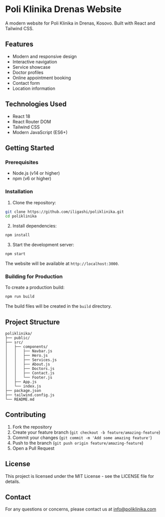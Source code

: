 # Poli Klinika Drenas Website

A modern website for Poli Klinika in Drenas, Kosovo. Built with React and Tailwind CSS.

## Features

- Modern and responsive design
- Interactive navigation
- Service showcase
- Doctor profiles
- Online appointment booking
- Contact form
- Location information

## Technologies Used

- React 18
- React Router DOM
- Tailwind CSS
- Modern JavaScript (ES6+)

## Getting Started

### Prerequisites

- Node.js (v14 or higher)
- npm (v6 or higher)

### Installation

1. Clone the repository:
```bash
git clone https://github.com/iligashi/poliklinika.git
cd poliklinika
```

2. Install dependencies:
```bash
npm install
```

3. Start the development server:
```bash
npm start
```

The website will be available at `http://localhost:3000`.

### Building for Production

To create a production build:

```bash
npm run build
```

The build files will be created in the `build` directory.

## Project Structure

```
poliklinika/
├── public/
├── src/
│   ├── components/
│   │   ├── Navbar.js
│   │   ├── Hero.js
│   │   ├── Services.js
│   │   ├── About.js
│   │   ├── Doctors.js
│   │   ├── Contact.js
│   │   └── Footer.js
│   ├── App.js
│   └── index.js
├── package.json
├── tailwind.config.js
└── README.md
```

## Contributing

1. Fork the repository
2. Create your feature branch (`git checkout -b feature/amazing-feature`)
3. Commit your changes (`git commit -m 'Add some amazing feature'`)
4. Push to the branch (`git push origin feature/amazing-feature`)
5. Open a Pull Request

## License

This project is licensed under the MIT License - see the LICENSE file for details.

## Contact

For any questions or concerns, please contact us at info@poliklinika.com 